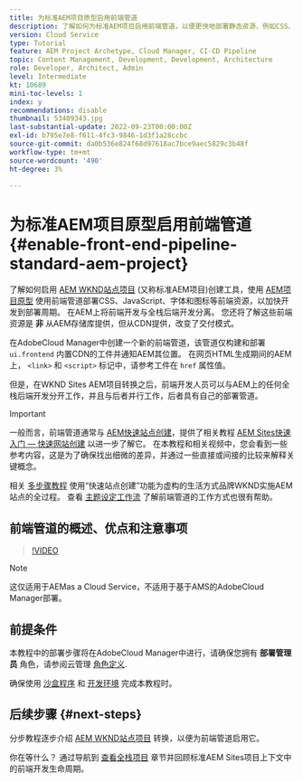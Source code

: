 ```yaml
---
title: 为标准AEM项目原型启用前端管道
description: 了解如何为标准AEM项目启用前端管道，以便更快地部署静态资源，例如CSS、JavaScript、字体、图标。 此外，还在AEM上将前端开发与全栈后端开发分离。
version: Cloud Service
type: Tutorial
feature: AEM Project Archetype, Cloud Manager, CI-CD Pipeline
topic: Content Management, Development, Development, Architecture
role: Developer, Architect, Admin
level: Intermediate
kt: 10689
mini-toc-levels: 1
index: y
recommendations: disable
thumbnail: 53409343.jpg
last-substantial-update: 2022-09-23T00:00:00Z
exl-id: b795e7e8-f611-4fc3-9846-1d3f1a28ccbc
source-git-commit: da0b536e824f68d97618ac7bce9aec5829c3b48f
workflow-type: tm+mt
source-wordcount: '490'
ht-degree: 3%

---
```


# 为标准AEM项目原型启用前端管道{#enable-front-end-pipeline-standard-aem-project}

了解如何启用 [AEM WKND站点项目](https://github.com/adobe/aem-guides-wknd) (又称标准AEM项目)创建工具，使用 [AEM项目原型](https://github.com/adobe/aem-project-archetype) 使用前端管道部署CSS、JavaScript、字体和图标等前端资源，以加快开发到部署周期。 在AEM上将前端开发与全栈后端开发分离。 您还将了解这些前端资源是 __非__ 从AEM存储库提供，但从CDN提供，改变了交付模式。


在AdobeCloud Manager中创建一个新的前端管道，该管道仅构建和部署 `ui.frontend` 内置CDN的工件并通知AEM其位置。 在网页HTML生成期间的AEM上， `<link>` 和 `<script>` 标记中，请参考工件在 `href` 属性值。

但是，在WKND Sites AEM项目转换之后，前端开发人员可以与AEM上的任何全栈后端开发分开工作，并且与后者并行工作，后者具有自己的部署管道。

>[!IMPORTANT]
>
>一般而言，前端管道通常与 [AEM快速站点创建](https://experienceleague.adobe.com/docs/experience-manager-cloud-service/content/sites/administering/site-creation/quick-site/overview.html?lang=en)，提供了相关教程 [AEM Sites快速入门 — 快速网站创建](https://experienceleague.adobe.com/docs/experience-manager-learn/getting-started-wknd-tutorial-develop/site-template/overview.html) 以进一步了解它。 在本教程和相关视频中，您会看到一些参考内容，这是为了确保找出细微的差异，并通过一些直接或间接的比较来解释关键概念。


相关 [多步骤教程](https://experienceleague.adobe.com/docs/experience-manager-learn/getting-started-wknd-tutorial-develop/site-template/overview.html) 使用“快速站点创建”功能为虚构的生活方式品牌WKND实施AEM站点的全过程。 查看 [主题设定工作流](https://experienceleague.adobe.com/docs/experience-manager-learn/getting-started-wknd-tutorial-develop/site-template/theming.html) 了解前端管道的工作方式也很有帮助。

## 前端管道的概述、优点和注意事项

>[!VIDEO](https://video.tv.adobe.com/v/3409343?quality=12&learn=on)


>[!NOTE]
>
>这仅适用于AEMas a Cloud Service，不适用于基于AMS的AdobeCloud Manager部署。

## 前提条件

本教程中的部署步骤将在AdobeCloud Manager中进行，请确保您拥有 __部署管理员__ 角色，请参阅云管理 [角色定义](https://experienceleague.adobe.com/docs/experience-manager-cloud-manager/content/requirements/users-and-roles.html?lang=en#role-definitions).

确保使用 [沙盒程序](https://experienceleague.adobe.com/docs/experience-manager-cloud-service/content/implementing/using-cloud-manager/programs/introduction-sandbox-programs.html) 和 [开发环境](https://experienceleague.adobe.com/docs/experience-manager-cloud-service/content/implementing/using-cloud-manager/manage-environments.html) 完成本教程时。

## 后续步骤 {#next-steps}

分步教程逐步介绍 [AEM WKND站点项目](https://github.com/adobe/aem-guides-wknd) 转换，以便为前端管道启用它。

你在等什么？ 通过导航到 [查看全栈项目](review-uifrontend-module.md) 章节并回顾标准AEM Sites项目上下文中的前端开发生命周期。
